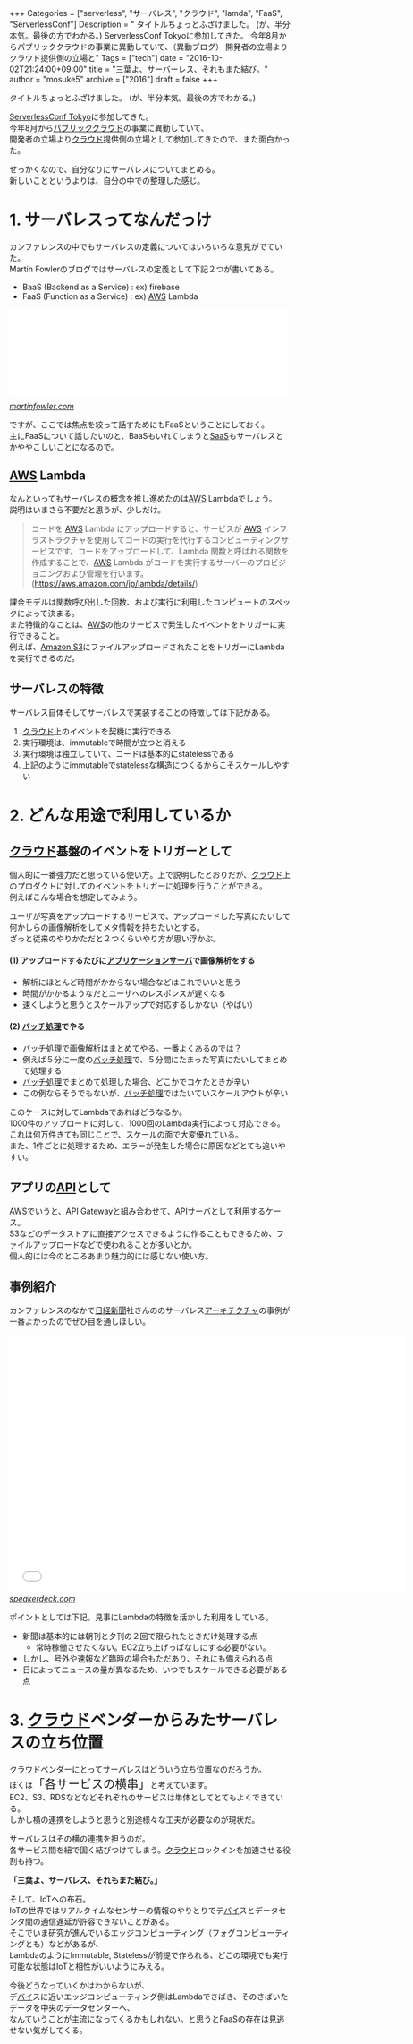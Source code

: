 +++
Categories = ["serverless", "サーバレス", "クラウド", "lamda", "FaaS", "ServerlessConf"]
Description = " タイトルちょっとふざけました。  (が、半分本気。最後の方でわかる。)  ServerlessConf Tokyoに参加してきた。 今年8月からパブリッククラウドの事業に異動していて、（異動ブログ） 開発者の立場よりクラウド提供側の立場と"
Tags = ["tech"]
date = "2016-10-02T21:24:00+09:00"
title = "三葉よ、サーバーレス、それもまた結び。"
author = "mosuke5"
archive = ["2016"]
draft = false
+++

<body>
<p>タイトルちょっとふざけました。  (が、半分本気。最後の方でわかる。)</p>

<p><a href="http://tokyo.serverlessconf.io/">ServerlessConf Tokyo</a>に参加してきた。<br>
今年8月から<a class="keyword" href="http://d.hatena.ne.jp/keyword/%A5%D1%A5%D6%A5%EA%A5%C3%A5%AF%A5%AF%A5%E9%A5%A6%A5%C9">パブリッククラウド</a>の事業に異動していて、<br>
開発者の立場より<a class="keyword" href="http://d.hatena.ne.jp/keyword/%A5%AF%A5%E9%A5%A6%A5%C9">クラウド</a>提供側の立場として参加してきたので、また面白かった。</p>

<p>せっかくなので、自分なりにサーバレスについてまとめる。<br>
新しいことというよりは、自分の中での整理した感じ。</p>

<h1>1. サーバレスってなんだっけ</h1>

<p>カンファレンスの中でもサーバレスの定義についてはいろいろな意見がでていた。<br>
Martin Fowlerのブログではサーバレスの定義として下記２つが書いてある。</p>

<ul>
<li>BaaS (Backend as a Service) : ex) firebase</li>
<li>FaaS (Function as a Service) : ex) <a class="keyword" href="http://d.hatena.ne.jp/keyword/AWS">AWS</a> Lambda</li>
</ul>


<p><iframe src="//hatenablog-parts.com/embed?url=http%3A%2F%2Fmartinfowler.com%2Farticles%2Fserverless.html" title="Serverless Architectures" class="embed-card embed-webcard" scrolling="no" frameborder="0" style="display: block; width: 100%; height: 155px; max-width: 500px; margin: 10px 0px;"></iframe><cite class="hatena-citation"><a href="http://martinfowler.com/articles/serverless.html">martinfowler.com</a></cite></p>

<p>ですが、ここでは焦点を絞って話すためにもFaaSということにしておく。<br>
主にFaaSについて話したいのと、BaaSもいれてしまうと<a class="keyword" href="http://d.hatena.ne.jp/keyword/SaaS">SaaS</a>もサーバレスとかややこしいことになるので。</p>

<h2>
<a class="keyword" href="http://d.hatena.ne.jp/keyword/AWS">AWS</a> Lambda</h2>

<p>なんといってもサーバレスの概念を推し進めたのは<a class="keyword" href="http://d.hatena.ne.jp/keyword/AWS">AWS</a> Lambdaでしょう。<br>
説明はいまさら不要だと思うが、少しだけ。</p>

<blockquote><p>コードを <a class="keyword" href="http://d.hatena.ne.jp/keyword/AWS">AWS</a> Lambda にアップロードすると、サービスが <a class="keyword" href="http://d.hatena.ne.jp/keyword/AWS">AWS</a> インフラストラクチャを使用してコードの実行を代行するコンピューティングサービスです。コードをアップロードして、Lambda 関数と呼ばれる関数を作成することで、<a class="keyword" href="http://d.hatena.ne.jp/keyword/AWS">AWS</a> Lambda がコードを実行するサーバーのプロビジョニングおよび管理を行います。(<a href="https://aws.amazon.com/jp/lambda/details/">https://aws.amazon.com/jp/lambda/details/</a>)</p></blockquote>

<p>課金モデルは関数呼び出した回数、および実行に利用したコンピュートのスペックによって決まる。<br>
また特徴的なことは、<a class="keyword" href="http://d.hatena.ne.jp/keyword/AWS">AWS</a>の他のサービスで発生したイベントをトリガーに実行できること。<br>
例えば、<a class="keyword" href="http://d.hatena.ne.jp/keyword/Amazon%20S3">Amazon S3</a>にファイルアップロードされたことをトリガーにLambdaを実行できるのだ。</p>

<h2>サーバレスの特徴</h2>

<p>サーバレス自体そしてサーバレスで実装することの特徴しては下記がある。</p>

<ol>
<li>
<a class="keyword" href="http://d.hatena.ne.jp/keyword/%A5%AF%A5%E9%A5%A6%A5%C9">クラウド</a>上のイベントを契機に実行できる</li>
<li>実行環境は、immutableで時間が立つと消える</li>
<li>実行環境は独立していて、コードは基本的にstatelessである</li>
<li>上記のようにimmutableでstatelessな構造につくるからこそスケールしやすい</li>
</ol>


<h1>2. どんな用途で利用しているか</h1>

<h2>
<a class="keyword" href="http://d.hatena.ne.jp/keyword/%A5%AF%A5%E9%A5%A6%A5%C9">クラウド</a>基盤のイベントをトリガーとして</h2>

<p>個人的に一番強力だと思っている使い方。上で説明したとおりだが、<a class="keyword" href="http://d.hatena.ne.jp/keyword/%A5%AF%A5%E9%A5%A6%A5%C9">クラウド</a>上のプロダクトに対してのイベントをトリガーに処理を行うことができる。<br>
例えばこんな場合を想定してみよう。</p>

<p>ユーザが写真をアップロードするサービスで、アップロードした写真にたいして何かしらの画像解析をしてメタ情報を持ちたいとする。<br>
ざっと従来のやりかただと２つくらいやり方が思い浮かぶ。</p>

<h4>(1) アップロードするたびに<a class="keyword" href="http://d.hatena.ne.jp/keyword/%A5%A2%A5%D7%A5%EA%A5%B1%A1%BC%A5%B7%A5%E7%A5%F3%A5%B5%A1%BC%A5%D0">アプリケーションサーバ</a>で画像解析をする</h4>

<ul>
<li>解析にほとんど時間がかからない場合などはこれでいいと思う</li>
<li>時間がかかるようなだとユーザへのレスポンスが遅くなる</li>
<li>速くしようと思うとスケールアップで対応するしかない（やばい）</li>
</ul>


<h4>(2) <a class="keyword" href="http://d.hatena.ne.jp/keyword/%A5%D0%A5%C3%A5%C1%BD%E8%CD%FD">バッチ処理</a>でやる</h4>

<ul>
<li>
<a class="keyword" href="http://d.hatena.ne.jp/keyword/%A5%D0%A5%C3%A5%C1%BD%E8%CD%FD">バッチ処理</a>で画像解析はまとめてやる。一番よくあるのでは？</li>
<li>例えば５分に一度の<a class="keyword" href="http://d.hatena.ne.jp/keyword/%A5%D0%A5%C3%A5%C1%BD%E8%CD%FD">バッチ処理</a>で、５分間にたまった写真にたいしてまとめて処理する</li>
<li>
<a class="keyword" href="http://d.hatena.ne.jp/keyword/%A5%D0%A5%C3%A5%C1%BD%E8%CD%FD">バッチ処理</a>でまとめて処理した場合、どこかでコケたときが辛い</li>
<li>この例ならそうでもないが、<a class="keyword" href="http://d.hatena.ne.jp/keyword/%A5%D0%A5%C3%A5%C1%BD%E8%CD%FD">バッチ処理</a>ではたいていスケールアウトが辛い</li>
</ul>


<p>このケースに対してLambdaであればどうなるか。<br>
1000件のアップロードに対して、1000回のLambda実行によって対応できる。<br>
これは何万件きても同じことで、スケールの面で大変優れている。<br>
また、1件ごとに処理するため、エラーが発生した場合に原因などとても追いやすい。</p>

<h2>アプリの<a class="keyword" href="http://d.hatena.ne.jp/keyword/API">API</a>として</h2>

<p><a class="keyword" href="http://d.hatena.ne.jp/keyword/AWS">AWS</a>でいうと、<a class="keyword" href="http://d.hatena.ne.jp/keyword/API">API</a> <a class="keyword" href="http://d.hatena.ne.jp/keyword/Gateway">Gateway</a>と組み合わせて、<a class="keyword" href="http://d.hatena.ne.jp/keyword/API">API</a>サーバとして利用するケース。<br>
S3などのデータストアに直接アクセスできるように作ることもできるため、ファイルアップロードなどで使われることが多いとか。<br>
個人的には今のところあまり魅力的には感じない使い方。</p>

<h2>事例紹介</h2>

<p>カンファレンスのなかで<a class="keyword" href="http://d.hatena.ne.jp/keyword/%C6%FC%B7%D0%BF%B7%CA%B9">日経新聞</a>社さんののサーバレス<a class="keyword" href="http://d.hatena.ne.jp/keyword/%A5%A2%A1%BC%A5%AD%A5%C6%A5%AF%A5%C1%A5%E3">アーキテクチャ</a>の事例が一番よかったのでぜひ目を通しほしい。</p>

<p><iframe allowfullscreen="true" allowtransparency="true" frameborder="0" height="463" id="talk_frame_361815" mozallowfullscreen="true" src="//speakerdeck.com/player/b4286c46056c404cbd272e253033d0df" style="border:0; padding:0; margin:0; background:transparent;" webkitallowfullscreen="true" width="710"></iframe><cite class="hatena-citation"><a href="https://speakerdeck.com/ikait/serverless-architecture-supports-nikkeis-paper-viewer">speakerdeck.com</a></cite></p>

<p>ポイントとしては下記。見事にLambdaの特徴を活かした利用をしている。</p>

<ul>
<li>新聞は基本的には朝刊と夕刊の２回で限られたときだけ処理する点

<ul>
<li>常時稼働させたくない。EC2立ち上げっぱなしにする必要がない。</li>
</ul>
</li>
<li>しかし、号外や速報など臨時の場合もただあり、それにも備えられる点</li>
<li>日によってニュースの量が異なるため、いつでもスケールできる必要がある点</li>
</ul>


<h1>3. <a class="keyword" href="http://d.hatena.ne.jp/keyword/%A5%AF%A5%E9%A5%A6%A5%C9">クラウド</a>ベンダーからみたサーバレスの立ち位置</h1>

<p><a class="keyword" href="http://d.hatena.ne.jp/keyword/%A5%AF%A5%E9%A5%A6%A5%C9">クラウド</a>ベンダーにとってサーバレスはどういう立ち位置なのだろうか。<br>
ぼくは<span style="font-size: 150%">「各サービスの横串」</span>と考えています。<br>
EC2、S3、RDSなどなどそれぞれのサービスは単体としてとてもよくできている。<br>
しかし横の連携をしようと思うと別途様々な工夫が必要なのが現状だ。</p>

<p>サーバレスはその横の連携を担うのだ。<br>
各サービス間を紐で固く結びつけてしまう。<a class="keyword" href="http://d.hatena.ne.jp/keyword/%A5%AF%A5%E9%A5%A6%A5%C9">クラウド</a>ロックインを加速させる役割も持つ。</p>

<p><b>「三葉よ、サーバレス、それもまた結び。」</b></p>

<p>そして、IoTへの布石。<br>
IoTの世界ではリアルタイムなセンサーの情報のやりとりでデ<a class="keyword" href="http://d.hatena.ne.jp/keyword/%A5%D0%A5%A4">バイ</a>スとデータセンタ間の通信遅延が許容できないことがある。<br>
そこでいま研究が進んでいるエッジコンピューティング（フォグコンピューティングとも）などがあるが、<br>
LambdaのようにImmutable, Statelessが前提で作られる、どこの環境でも実行可能な状態はIoTと相性がいいようにみえる。</p>

<p>今後どうなっていくかはわからないが、<br>
デ<a class="keyword" href="http://d.hatena.ne.jp/keyword/%A5%D0%A5%A4">バイ</a>スに近いエッジコンピューティング側はLambdaでさばき、そのさばいたデータを中央のデータセンターへ、<br>
なんていうことが主流になってくるかもしれない。と思うとFaaSの存在は見逃せない気がしてくる。</p>
</body>

